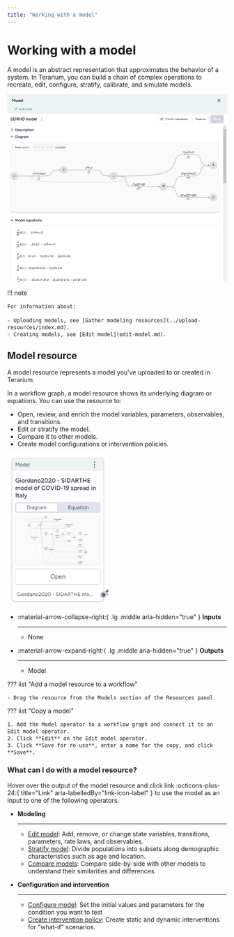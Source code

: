 ```yaml
---
title: "Working with a model"
---
```


# Working with a model

A model is an abstract representation that approximates the behavior of a system. In Terarium, you can build a chain of complex operations to recreate, edit, configure, stratify, calibrate, and simulate models.

![Diagram and model representations of an SEIRHD model](../img/models/description.png)

!!! note

    For information about: 

    - Uploading models, see [Gather modeling resources](../upload-resources/index.md).
    - Creating models, see [Edit model](edit-model.md).

## Model resource

A model resource represents a model you've uploaded to or created in Terarium.

In a workflow graph, a model resource shows its underlying diagram or equations. You can use the resource to:

- Open, review, and enrich the model variables, parameters, observables, and transitions.
- Edit or stratify the model.
- Compare it to other models.
- Create model configurations or intervention policies.

![Model resource for a SIDARTHE model of COVID-19 with a diagram preview](../img/models/model-resource.png)

<div class="grid cards" markdown>

-   :material-arrow-collapse-right:{ .lg .middle aria-hidden="true" } __Inputs__

    ---

    - None

-   :material-arrow-expand-right:{ .lg .middle aria-hidden="true" } __Outputs__

    ---

    - Model

</div>

??? list "Add a model resource to a workflow"

    - Drag the resource from the Models section of the Resources panel.

??? list "Copy a model"

    1. Add the Model operator to a workflow graph and connect it to an Edit model operator.
    2. Click **Edit** on the Edit model operator.
    3. Click **Save for re-use**, enter a name for the copy, and click **Save**.

### What can I do with a model resource?

Hover over the output of the model resource and click <span class="sr-only" id="link-icon-label">link</span> :octicons-plus-24:{ title="Link" aria-labelledBy="link-icon-label" } to use the model as an input to one of the following operators.

<div class="grid cards" markdown>

-   __Modeling__

    ---

    - [Edit model](edit-model.md): Add, remove, or change state variables, transitions, parameters, rate laws, and observables.
    - [Stratify model](stratify-model.md): Divide populations into subsets along demographic characteristics such as age and location.
    - [Compare models](compare-models.md): Compare side-by-side with other models to understand their similarities and differences.

-   __Configuration and intervention__

    ---

    - [Configure model](../config-and-intervention/configure-model.md): Set the initial values and parameters for the condition you want to test
    - [Create intervention policy](../config-and-intervention/create-intervention-policy.md): Create static and dynamic interventions for "what-if" scenarios.

</div>